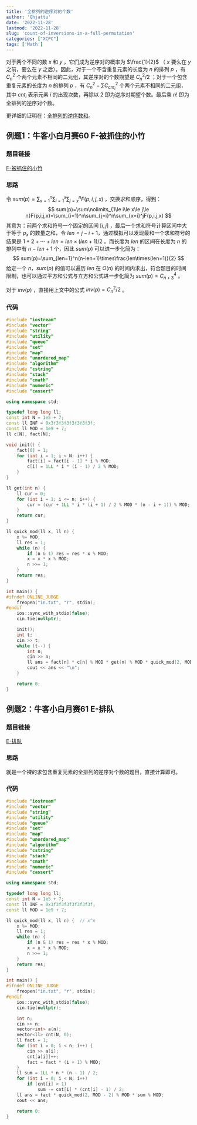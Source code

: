 ```yaml
---
title: '全排列的逆序对的个数'
author: 'Ghjattu'
date: '2022-11-28'
lastmod: '2022-11-28'
slug: 'count-of-inversions-in-a-full-permutation'
categories: ["XCPC"]
tags: ['Math']
---
```



对于两个不同的数 $x$ 和 $y$ ，它们成为逆序对的概率为 $\frac{1}{2}$ （ $x$ 要么在 $y$ 之前，要么在 $y$ 之后）。因此，对于一个不含重复元素的长度为 $n$ 的排列 $p$ ，有 $C_{n}^2$ 个两个元素不相同的二元组，其逆序对的个数期望是 $C_n^2/2$  ；对于一个包含重复元素的长度为 $n$ 的排列 $p$ ，有 $C_n^2-\sum C_{cnt_i}^2$ 个两个元素不相同的二元组，其中 $cnt_i$ 表示元素 $i$ 的出现次数，再除以 $2$ 即为逆序对期望个数。最后乘 $n!$ 即为全排列的逆序对个数。

更详细的证明在：[全排列的逆序数和](https://blog.csdn.net/qq_43520313/article/details/108464231)。

## 例题1：牛客小白月赛60 F-被抓住的小竹

### 题目链接

[F-被抓住的小竹](https://ac.nowcoder.com/acm/contest/45670/F)

### 思路

令 $sum(p)=\sum\nolimits_{x=1}^n\sum\nolimits_{i=1}^x\sum\nolimits_{j=x}^nF(p,i,j,x)$ ，交换求和顺序，得到：
$$
sum(p)=\sum\nolimits_{1\le i\le x\le j\le n}F(p,i,j,x)=\sum_{i=1}^n\sum_{j=i}^n\sum_{x=i}^jF(p,i,j,x)
$$
其意为：前两个求和符号一个固定的区间 $[i,j]$ ，最后一个求和符号计算区间中大于等于 $p_x$ 的数量之和，令 $len=j-i+1$，通过模拟可以发现最和一个求和符号的结果是 $1+2+\cdots+len=len\times(len+1)/2$ 。而长度为 $len$ 的区间在长度为 $n$ 的排列中有 $n-len+1$ 个，因此 $sum(p)$ 可以进一步化简为：
$$
sum(p)=\sum_{len=1}^n(n-len+1)\times\frac{len\times(len+1)}{2}
$$
给定一个 $n$，$sum(p)$ 的值可以遍历 $len$ 在 $O(n)$ 的时间内求出，符合题目的时间限制，也可以通过平方和公式与立方和公式进一步化简为 $sum(p)=C_{n+3}^4$ 。

对于 $inv(p)$ ，直接用上文中的公式 $inv(p)=C_n^2/2$ 。

### 代码

```cpp
#include "iostream"
#include "vector"
#include "string"
#include "utility"
#include "queue"
#include "set"
#include "map"
#include "unordered_map"
#include "algorithm"
#include "cstring"
#include "stack"
#include "cmath"
#include "numeric"
#include "cassert"

using namespace std;

typedef long long ll;
const int N = 1e5 + 7;
const ll INF = 0x3f3f3f3f3f3f3f3f;
const ll MOD = 1e9 + 7;
ll c[N], fact[N];

void init() {
    fact[0] = 1;
    for (int i = 1; i < N; i++) {
        fact[i] = fact[i - 1] * i % MOD;
        c[i] = 1LL * i * (i - 1) / 2 % MOD;
    }
}

ll get(int n) {
    ll cur = 0;
    for (int i = 1; i <= n; i++) {
        cur = (cur + 1LL * i * (i + 1) / 2 % MOD * (n - i + 1)) % MOD;
    }
    return cur;
}

ll quick_mod(ll x, ll n) {
    x %= MOD;
    ll res = 1;
    while (n) {
        if (n & 1) res = res * x % MOD;
        x = x * x % MOD;
        n >>= 1;
    }
    return res;
}

int main() {
#ifndef ONLINE_JUDGE
    freopen("in.txt", "r", stdin);
#endif
    ios::sync_with_stdio(false);
    cin.tie(nullptr);

    init();
    int t;
    cin >> t;
    while (t--) {
        int n;
        cin >> n;
        ll ans = fact[n] * c[n] % MOD * get(n) % MOD * quick_mod(2, MOD - 2) % MOD;
        cout << ans << "\n";
    }

    return 0;
}
```



## 例题2：牛客小白月赛61 E-排队

### 题目链接

[E-排队](https://ac.nowcoder.com/acm/contest/46597/E)

### 思路

就是一个裸的求包含重复元素的全排列的逆序对个数的题目，直接计算即可。

### 代码

```cpp
#include "iostream"
#include "vector"
#include "string"
#include "utility"
#include "queue"
#include "set"
#include "map"
#include "unordered_map"
#include "algorithm"
#include "cstring"
#include "stack"
#include "cmath"
#include "numeric"
#include "cassert"

using namespace std;

typedef long long ll;
const int N = 1e5 + 7;
const ll INF = 0x3f3f3f3f3f3f3f3f;
const ll MOD = 1e9 + 7;

ll quick_mod(ll x, ll n) {  // x^n
    x %= MOD;
    ll res = 1;
    while (n) {
        if (n & 1) res = res * x % MOD;
        x = x * x % MOD;
        n >>= 1;
    }
    return res;
}

int main() {
#ifndef ONLINE_JUDGE
    freopen("in.txt", "r", stdin);
#endif
    ios::sync_with_stdio(false);
    cin.tie(nullptr);

    int n;
    cin >> n;
    vector<int> a(n);
    vector<ll> cnt(N, 0);
    ll fact = 1;
    for (int i = 0; i < n; i++) {
        cin >> a[i];
        cnt[a[i]]++;
        fact = fact * (i + 1) % MOD;
    }
    ll sum = 1LL * n * (n - 1) / 2;
    for (int i = 0; i < N; i++)
        if (cnt[i] > 1)
            sum -= cnt[i] * (cnt[i] - 1) / 2;
    ll ans = fact * quick_mod(2, MOD - 2) % MOD * sum % MOD;
    cout << ans;

    return 0;
}
```

